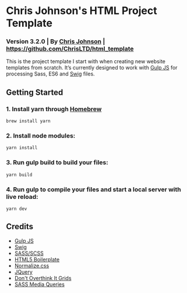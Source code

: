# Chris Johnson's HTML Project Template
### Version 3.2.0 | By [Chris Johnson](http://chrisltd.com) | https://github.com/ChrisLTD/html_template

This is the project template I start with when creating new website templates from scratch. It’s currently designed to work with [Gulp JS](http://gulpjs.com) for processing Sass, ES6 and [Swig](http://paularmstrong.github.io/swig/) files.

## Getting Started

### 1. Install yarn through [Homebrew](https://brew.sh/)

```
brew install yarn
```

### 2. Install node modules:

```
yarn install
```

### 3. Run gulp build to build your files:
```
yarn build
```

### 4. Run gulp to compile your files and start a local server with live reload:

```
yarn dev
```

## Credits
* [Gulp JS](http://gulpjs.com)
* [Swig](http://paularmstrong.github.io/swig/)
* [SASS/SCSS](http://sass-lang.com)
* [HTML5 Boilerplate](https://github.com/h5bp/html5-boilerplate)
* [Normalize.css](https://github.com/necolas/normalize.css/)
* [JQuery](http://jquery.com)
* [Don't Overthink It Grids](http://css-tricks.com/dont-overthink-it-grids/)
* [SASS Media Queries](https://github.com/jcroft/jeffcroft-css-framework-v2/blob/master/framework/css/contrib/_media_queries.sass)
